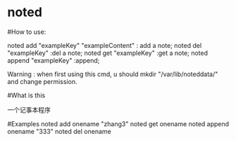 noted
==== 
#How to use:

noted add "exampleKey" "exampleContent" : add a note;
noted del "exampleKey" :del a note;
noted get "exampleKey" :get a note;
noted append "exampleKey" :append;
	
Warning : when first using this cmd, u should mkdir "/var/lib/noteddata/" and change permission.

#What is this

一个记事本程序

#Examples
noted add onename "zhang3"
noted get onename
noted append onename "333"
noted del onename
